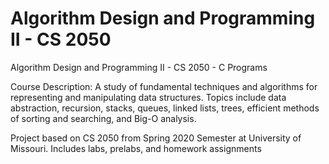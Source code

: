 # Algorithm Design and Programming II - CS 2050
Algorithm Design and Programming II - CS 2050 - C Programs

Course Description: 
A study of fundamental techniques and algorithms for representing and manipulating data structures. Topics include data abstraction, recursion, stacks, queues, linked lists, trees, efficient methods of sorting and searching, and Big-O analysis.

Project based on CS 2050 from Spring 2020 Semester at University of Missouri.
Includes labs, prelabs, and homework assignments
